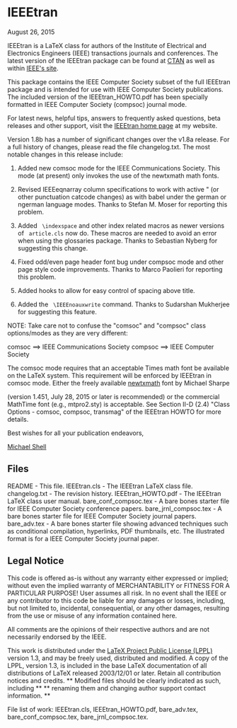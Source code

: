 # IEEEtran

August 26, 2015

IEEEtran is a LaTeX class for authors of the Institute of Electrical and
Electronics Engineers (IEEE) transactions journals and conferences.
The latest version of the IEEEtran package can be found at [CTAN](http://www.ctan.org/pkg/ieeetran) as well as within [IEEE's site](http://www.ieee.org/).

This package contains the IEEE Computer Society subset of the full IEEEtran
package and is intended for use with IEEE Computer Society publications.
The included version of the IEEEtran_HOWTO.pdf has been specially formatted
in IEEE Computer Society (compsoc) journal mode.

For latest news, helpful tips, answers to frequently asked questions,
beta releases and other support, visit the [IEEEtran home page](http://www.michaelshell.org/tex/ieeetran/) at my
website.

Version 1.8b has a number of significant changes over the v1.8a release.
For a full history of changes, please read the file changelog.txt.
The most notable changes in this release include:

1. Added new comsoc mode for the IEEE Communications Society.
This mode (at present) only invokes the use of the newtxmath math fonts.

2. Revised IEEEeqnarray column specifications to work with active " 
(or other punctuation catcode changes) as with babel under the
german or ngerman language modes. 
Thanks to Stefan M. Moser for reporting this problem.

3. Added ` \indexspace`  and other index related macros as newer versions of
` article.cls`  now do. These macros are needed to avoid an error when
using the glossaries package.
Thanks to Sebastian Nyberg for suggesting this change.

4. Fixed odd/even page header font bug under compsoc mode and
other page style code improvements.
Thanks to Marco Paolieri for reporting this problem.

5. Added hooks to allow for easy control of spacing above title.

6. Added the ` \IEEEnoauxwrite`  command.
Thanks to Sudarshan Mukherjee for suggesting this feature.

NOTE: Take care not to confuse the "comsoc" and "compsoc" class
options/modes as they are very different:

comsoc  ==> IEEE Communications Society
compsoc ==> IEEE Computer Society

The comsoc mode requires that an acceptable Times math font be available on
the LaTeX system. This requirement will be enforced by IEEEtran in comsoc
mode. Either the freely available [newtxmath](http://www.ctan.org/pkg/newtx) font by Michael Sharpe

(version 1.451, July 28, 2015 or later is recommended)
or the commercial MathTime font (e.g., mtpro2.sty) is acceptable.
See Section II-D (2.4) "Class Options - comsoc, compsoc, transmag" of
the IEEEtran HOWTO for more details.

Best wishes for all your publication endeavors,

[Michael Shell](http://www.michaelshell.org/)

## Files

README                 - This file.
IEEEtran.cls           - The IEEEtran LaTeX class file.
changelog.txt          - The revision history.
IEEEtran_HOWTO.pdf     - The IEEEtran LaTeX class user manual.
bare_conf_compsoc.tex  - A bare bones starter file for IEEE Computer Society
                         conference papers.
bare_jrnl_compsoc.tex  - A bare bones starter file for IEEE Computer Society
                         journal papers.
bare_adv.tex           - A bare bones starter file showing advanced
                         techniques such as conditional compilation,
                         hyperlinks, PDF thumbnails, etc. The illustrated
                         format is for a IEEE Computer Society journal paper.

## Legal Notice 

This code is offered as-is without any warranty either expressed or
implied; without even the implied warranty of MERCHANTABILITY or
FITNESS FOR A PARTICULAR PURPOSE! 
User assumes all risk.
In no event shall the IEEE or any contributor to this code be liable for
any damages or losses, including, but not limited to, incidental,
consequential, or any other damages, resulting from the use or misuse
of any information contained here.

All comments are the opinions of their respective authors and are not
necessarily endorsed by the IEEE.

This work is distributed under the [LaTeX Project Public License (LPPL)](http://www.latex-project.org/) version 1.3, and may be freely used,
distributed and modified. A copy of the LPPL, version 1.3, is included
in the base LaTeX documentation of all distributions of LaTeX released
2003/12/01 or later.
Retain all contribution notices and credits.
** Modified files should be clearly indicated as such, including  **
** renaming them and changing author support contact information. **

File list of work: IEEEtran.cls, IEEEtran_HOWTO.pdf, bare_adv.tex,
                   bare_conf_compsoc.tex, bare_jrnl_compsoc.tex.
